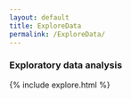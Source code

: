```yaml
---
layout: default
title: ExploreData
permalink: /ExploreData/
---
```


### **Exploratory data analysis**

{% include explore.html %}
